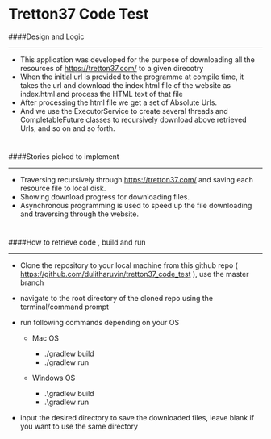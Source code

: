 # Tretton37 Code Test

####Design and Logic
___
+ This application was developed for the purpose of downloading all the resources of https://tretton37.com/ to a given direcotry
+ When the initial url is provided to the programme at compile time, it takes the url and download the index html file of the website as index.html and process the HTML text of that file
+ After processing the html file we get a set of Absolute Urls.
+ And we use the ExecutorService to create several threads and CompletableFuture classes to recursively download above retrieved Urls, and so on and so forth.
#
####Stories picked to implement
___
+ Traversing recursively through https://tretton37.com/ and saving each resource file to local disk.
+ Showing download progress for downloading files.
+ Asynchronous programming is used to speed up the file downloading and traversing through the website.
#
####How to retrieve code , build and run
___
+ Clone the repository to your local machine from this github repo ( https://github.com/dulitharuvin/tretton37_code_test ), use the master branch 
+ navigate to the root directory of the cloned repo using the terminal/command prompt
+ run following commands depending on your OS
  + Mac OS
    + ./gradlew build
    + ./gradlew run
    
  + Windows OS
    + .\gradlew build
    + .\gradlew run
  
+ input the desired directory to save the downloaded files, leave blank if you want to use the same directory

